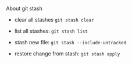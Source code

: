 About git stash

- clear all stashes
        ```
        git stash clear
        ```

- list all stashes: 
        ```
        git stash list
        ```
- stash new file:
        ``` git stash --include-untracked ```
        
- restore change from stash: ``` git stash apply ```
